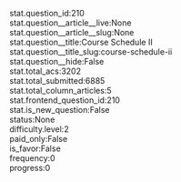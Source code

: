 stat.question_id:210  
stat.question__article__live:None  
stat.question__article__slug:None  
stat.question__title:Course Schedule II  
stat.question__title_slug:course-schedule-ii  
stat.question__hide:False  
stat.total_acs:3202  
stat.total_submitted:6885  
stat.total_column_articles:5  
stat.frontend_question_id:210  
stat.is_new_question:False  
status:None  
difficulty.level:2  
paid_only:False  
is_favor:False  
frequency:0  
progress:0  
